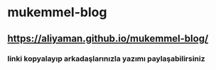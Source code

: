 # mukemmel-blog
## https://aliyaman.github.io/mukemmel-blog/
### linki kopyalayıp arkadaşlarınızla yazımı paylaşabilirsiniz
